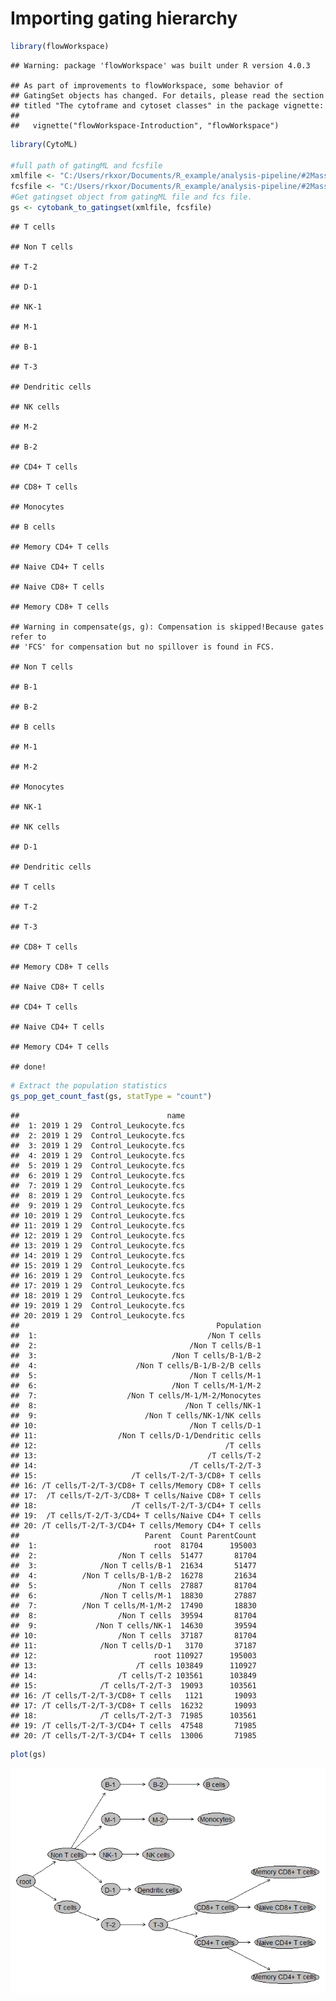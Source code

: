 Importing gating hierarchy
================

``` r
library(flowWorkspace)
```

    ## Warning: package 'flowWorkspace' was built under R version 4.0.3

    ## As part of improvements to flowWorkspace, some behavior of
    ## GatingSet objects has changed. For details, please read the section
    ## titled "The cytoframe and cytoset classes" in the package vignette:
    ## 
    ##   vignette("flowWorkspace-Introduction", "flowWorkspace")

``` r
library(CytoML)

#full path of gatingML and fcsfile 
xmlfile <- "C:/Users/rkxor/Documents/R_example/analysis-pipeline/#2Mass/data/CytExp_337288_Gates_v6.xml"
fcsfile <- "C:/Users/rkxor/Documents/R_example/analysis-pipeline/#2Mass/data/2019 1 29  Control_Leukocyte.fcs"
#Get gatingset object from gatingML file and fcs file.
gs <- cytobank_to_gatingset(xmlfile, fcsfile)
```

    ## T cells

    ## Non T cells

    ## T-2

    ## D-1

    ## NK-1

    ## M-1

    ## B-1

    ## T-3

    ## Dendritic cells

    ## NK cells

    ## M-2

    ## B-2

    ## CD4+ T cells

    ## CD8+ T cells

    ## Monocytes

    ## B cells

    ## Memory CD4+ T cells

    ## Naive CD4+ T cells

    ## Naive CD8+ T cells

    ## Memory CD8+ T cells

    ## Warning in compensate(gs, g): Compensation is skipped!Because gates refer to
    ## 'FCS' for compensation but no spillover is found in FCS.

    ## Non T cells

    ## B-1

    ## B-2

    ## B cells

    ## M-1

    ## M-2

    ## Monocytes

    ## NK-1

    ## NK cells

    ## D-1

    ## Dendritic cells

    ## T cells

    ## T-2

    ## T-3

    ## CD8+ T cells

    ## Memory CD8+ T cells

    ## Naive CD8+ T cells

    ## CD4+ T cells

    ## Naive CD4+ T cells

    ## Memory CD4+ T cells

    ## done!

``` r
# Extract the population statistics
gs_pop_get_count_fast(gs, statType = "count")
```

    ##                                 name
    ##  1: 2019 1 29  Control_Leukocyte.fcs
    ##  2: 2019 1 29  Control_Leukocyte.fcs
    ##  3: 2019 1 29  Control_Leukocyte.fcs
    ##  4: 2019 1 29  Control_Leukocyte.fcs
    ##  5: 2019 1 29  Control_Leukocyte.fcs
    ##  6: 2019 1 29  Control_Leukocyte.fcs
    ##  7: 2019 1 29  Control_Leukocyte.fcs
    ##  8: 2019 1 29  Control_Leukocyte.fcs
    ##  9: 2019 1 29  Control_Leukocyte.fcs
    ## 10: 2019 1 29  Control_Leukocyte.fcs
    ## 11: 2019 1 29  Control_Leukocyte.fcs
    ## 12: 2019 1 29  Control_Leukocyte.fcs
    ## 13: 2019 1 29  Control_Leukocyte.fcs
    ## 14: 2019 1 29  Control_Leukocyte.fcs
    ## 15: 2019 1 29  Control_Leukocyte.fcs
    ## 16: 2019 1 29  Control_Leukocyte.fcs
    ## 17: 2019 1 29  Control_Leukocyte.fcs
    ## 18: 2019 1 29  Control_Leukocyte.fcs
    ## 19: 2019 1 29  Control_Leukocyte.fcs
    ## 20: 2019 1 29  Control_Leukocyte.fcs
    ##                                            Population
    ##  1:                                      /Non T cells
    ##  2:                                  /Non T cells/B-1
    ##  3:                              /Non T cells/B-1/B-2
    ##  4:                      /Non T cells/B-1/B-2/B cells
    ##  5:                                  /Non T cells/M-1
    ##  6:                              /Non T cells/M-1/M-2
    ##  7:                    /Non T cells/M-1/M-2/Monocytes
    ##  8:                                 /Non T cells/NK-1
    ##  9:                        /Non T cells/NK-1/NK cells
    ## 10:                                  /Non T cells/D-1
    ## 11:                  /Non T cells/D-1/Dendritic cells
    ## 12:                                          /T cells
    ## 13:                                      /T cells/T-2
    ## 14:                                  /T cells/T-2/T-3
    ## 15:                     /T cells/T-2/T-3/CD8+ T cells
    ## 16: /T cells/T-2/T-3/CD8+ T cells/Memory CD8+ T cells
    ## 17:  /T cells/T-2/T-3/CD8+ T cells/Naive CD8+ T cells
    ## 18:                     /T cells/T-2/T-3/CD4+ T cells
    ## 19:  /T cells/T-2/T-3/CD4+ T cells/Naive CD4+ T cells
    ## 20: /T cells/T-2/T-3/CD4+ T cells/Memory CD4+ T cells
    ##                            Parent  Count ParentCount
    ##  1:                          root  81704      195003
    ##  2:                  /Non T cells  51477       81704
    ##  3:              /Non T cells/B-1  21634       51477
    ##  4:          /Non T cells/B-1/B-2  16278       21634
    ##  5:                  /Non T cells  27887       81704
    ##  6:              /Non T cells/M-1  18830       27887
    ##  7:          /Non T cells/M-1/M-2  17490       18830
    ##  8:                  /Non T cells  39594       81704
    ##  9:             /Non T cells/NK-1  14630       39594
    ## 10:                  /Non T cells  37187       81704
    ## 11:              /Non T cells/D-1   3170       37187
    ## 12:                          root 110927      195003
    ## 13:                      /T cells 103849      110927
    ## 14:                  /T cells/T-2 103561      103849
    ## 15:              /T cells/T-2/T-3  19093      103561
    ## 16: /T cells/T-2/T-3/CD8+ T cells   1121       19093
    ## 17: /T cells/T-2/T-3/CD8+ T cells  16232       19093
    ## 18:              /T cells/T-2/T-3  71985      103561
    ## 19: /T cells/T-2/T-3/CD4+ T cells  47548       71985
    ## 20: /T cells/T-2/T-3/CD4+ T cells  13006       71985

``` r
plot(gs)
```

![](Importing_gating_hierarchy_files/figure-gfm/unnamed-chunk-1-1.png)<!-- -->
